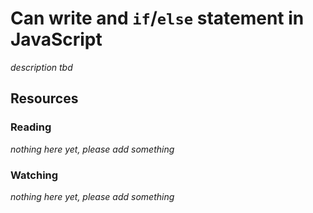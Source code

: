 # Can write and `if`/`else` statement in JavaScript
_description tbd_
## Resources
### Reading
_nothing here yet, please add something_
### Watching
_nothing here yet, please add something_
